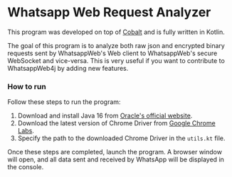 # Whatsapp Web Request Analyzer

This program was developed on top of [Cobalt](https://github.com/Auties00/Cobalt) and is fully written in Kotlin.

The goal of this program is to analyze both raw json and encrypted binary requests sent by WhatsappWeb's Web client to WhatsappWeb's 
secure WebSocket and vice-versa. This is very useful if you want to contribute to WhatsappWeb4j by adding new features.

### How to run

Follow these steps to run the program:

1. Download and install Java 16 from [Oracle's official website](https://www.oracle.com/java/technologies/javase-jdk16-downloads.html).
2. Download the latest version of Chrome Driver from [Google Chrome Labs](https://googlechromelabs.github.io/chrome-for-testing/#stable).
3. Specify the path to the downloaded Chrome Driver in the `utils.kt` file.

Once these steps are completed, launch the program. A browser window will open, and all data sent and received by WhatsApp will be displayed in the console.